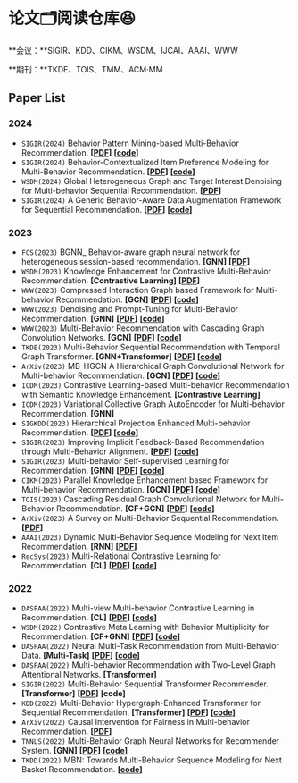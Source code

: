# 论文🗂️阅读仓库😆
**会议：**SIGIR、KDD、CIKM、WSDM、IJCAI、AAAI、WWW

**期刊：**TKDE、TOIS、TMM、ACM·MM

## Paper List

### 2024

- `SIGIR(2024)` Behavior Pattern Mining-based Multi-Behavior Recommendation. **[[PDF](https://dl.acm.org/doi/pdf/10.1145/3626772.3657973)]** **[[code](https://github.com/rookitkitlee/BPMR)]**
- `SIGIR(2024)` Behavior-Contextualized Item Preference Modeling for Multi-Behavior Recommendation. **[[PDF](https://dl.acm.org/doi/pdf/10.1145/3626772.3657696)]** **[[code](https://github.com/MingshiYan/BIPN)]**
- `WSDM(2024)` Global Heterogeneous Graph and Target Interest Denoising for Multi-behavior Sequential Recommendation. **[[PDF](https://dl.acm.org/doi/pdf/10.1145/3616855.3635857)]**
- `SIGIR(2024)` A Generic Behavior-Aware Data Augmentation Framework for Sequential Recommendation. **[[PDF](https://dl.acm.org/doi/pdf/10.1145/3626772.3657682)]** **[[code](https://github.com/XiaoJingC/MBASR)]**

### 2023

- `FCS(2023)`  BGNN_ Behavior-aware graph neural network for heterogeneous session-based recommendation.  **[GNN]**  **[[PDF](https://journal.hep.com.cn/fcs/EN/article/downloadArticleFile.do?attachType=PDF&id=33255)]** 
- `WSDM(2023)`  Knowledge Enhancement for Contrastive Multi-Behavior Recommendation.  **[Contrastive Learning]**  **[[PDF](https://arxiv.org/pdf/2301.05403.pdf)]** 
- `WWW(2023)`  Compressed Interaction Graph based Framework for Multi-behavior Recommendation.  **[GCN]**  **[[PDF](https://dl.acm.org/doi/pdf/10.1145/3543507.3583312)]**  **[[code](https://github.com/MC-CV/CIGF)]** 
- `WWW(2023)`  Denoising and Prompt-Tuning for Multi-Behavior Recommendation.  **[GNN]**  **[[PDF](https://arxiv.org/pdf/2302.05862.pdf)]**  **[[code](https://github.com/zc-97/DPT)]** 
- `WWW(2023)`  Multi-Behavior Recommendation with Cascading Graph Convolution Networks.  **[GCN]**  **[[PDF](http://export.arxiv.org/pdf/2303.15720)]**  **[[code](https://github.com/SS-00-SS/MBCGCN)]** 
- `TKDE(2023)`  Multi-Behavior Sequential Recommendation with Temporal Graph Transformer.  **[GNN+Transformer]**  **[[PDF](https://arxiv.org/pdf/2206.02687.pdf)]**  **[[code](https://github.com/akaxlh/TGT)]** 
- `ArXiv(2023)`  MB-HGCN A Hierarchical Graph Convolutional Network for Multi-behavior Recommendation.  **[GCN]**  **[[PDF](https://arxiv.org/pdf/2306.10679.pdf)]**  **[[code](https://github.com/MingshiYan/MB-HGCN)]** 
- `ICDM(2023)`  Contrastive Learning-based Multi-behavior Recommendation with Semantic Knowledge Enhancement.  **[Contrastive Learning]** 
- `ICDM(2023)`  Variational Collective Graph AutoEncoder for Multi-behavior Recommendation.  **[GNN]** 
- `SIGKDD(2023)`  Hierarchical Projection Enhanced Multi-behavior Recommendation.   **[[PDF](https://dl.acm.org/doi/pdf/10.1145/3580305.3599838)] [[code]( https://github.com/MC-CV/HPMR)]**
- `SIGIR(2023)`  Improving Implicit Feedback-Based Recommendation through Multi-Behavior Alignment.   **[[PDF](https://arxiv.org/pdf/2305.05585.pdf)]**  **[[code](https://github.com/LiuXiangYuan/MBA)]** 
- `SIGIR(2023)`  Multi-behavior Self-supervised Learning for Recommendation.  **[GNN]**  **[[PDF](https://dl.acm.org/doi/pdf/10.1145/3539618.3591734)]**  **[[code](https://github.com/Scofield666/MBSSL.git)]** 
- `CIKM(2023)`  Parallel Knowledge Enhancement based Framework for Multi-behavior Recommendation.  **[GCN]**  **[[PDF](https://arxiv.org/pdf/2308.04807.pdf)]**  **[[code](https://github.com/MC-CV/PKEF)]** 
- `TOIS(2023)`  Cascading Residual Graph Convolutional Network for Multi-Behavior Recommendation.  **[CF+GCN]**  **[[PDF](https://arxiv.org/pdf/2205.13128.pdf)]**  **[[code](https://github.com/MingshiYan/CRGCN)]** 
- `ArXiv(2023)`  A Survey on Multi-Behavior Sequential Recommendation.   **[[PDF](https://arxiv.org/pdf/2308.15701.pdf)]** 
- `AAAI(2023)`  Dynamic Multi-Behavior Sequence Modeling for Next Item Recommendation.  **[RNN]**  **[[PDF](https://arxiv.org/pdf/2301.12105.pdf)]** 
- `RecSys(2023)`  Multi-Relational Contrastive Learning for Recommendation.  **[CL]**  **[[PDF](https://dl.acm.org/doi/pdf/10.1145/3604915.3608807)]**  **[[code](https://github.com/HKUDS/RCL)]**

### 2022

- `DASFAA(2022)`  Multi-view Multi-behavior Contrastive Learning in Recommendation.  **[CL]**  **[[PDF](https://browse.arxiv.org/pdf/2203.10576)]**  **[[code](https://github.com/wyqing20/MMCLR)]**
- `WSDM(2022)`  Contrastive Meta Learning with Behavior Multiplicity for Recommendation.  **[CF+GNN]**  **[[PDF](https://arxiv.org/pdf/2202.08523.pdf)]**  **[[code](https://github.com/weiwei1206/CML.git)]** 
- `DASFAA(2022)`  Neural Multi-Task Recommendation from Multi-Behavior Data.  **[Multi-Task]**  **[[PDF](https://arxiv.org/pdf/2203.10576.pdf)]**  **[[code](https://github.com/wyqing20/MMCLR)]** 
- `DASFAA(2022)`  Multi-behavior Recommendation with Two-Level Graph Attentional Networks.  **[Transformer]** 
- `SIGIR(2022)`  Multi-Behavior Sequential Transformer Recommender.  **[Transformer]**  **[[PDF](https://dl.acm.org/doi/pdf/10.1145/3477495.3532023)]**  **[code]** 
- `KDD(2022)`  Multi-Behavior Hypergraph-Enhanced Transformer for Sequential Recommendation.  **[Transformer]**  **[[PDF](https://arxiv.org/pdf/2207.05584.pdf)]**  **[[code](https://github.com/yuh-yang/MBHT-KDD22)]** 
- `ArXiv(2022)`  Causal Intervention for Fairness in Multi-behavior Recommendation.   **[[PDF](https://arxiv.org/pdf/2209.04589.pdf)]** 
- `TNNLS(2022)`  Multi-Behavior Graph Neural Networks for Recommender System.  **[GNN]**  **[[PDF](https://arxiv.org/pdf/2302.08678.pdf)]**  **[[code](https://github.com/akaxlh/MBRec)]** 
- `TKDD(2022)`  MBN: Towards Multi-Behavior Sequence Modeling for Next Basket Recommendation.  **[[code](https://github.com/gybuay/MBN)]**

